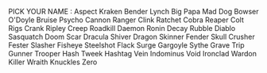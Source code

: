 PICK YOUR NAME :
Aspect
Kraken
Bender
Lynch
Big Papa
Mad Dog
Bowser
O'Doyle
Bruise
Psycho
Cannon
Ranger
Clink
Ratchet
Cobra
Reaper
Colt
Rigs
Crank
Ripley
Creep
Roadkill
Daemon
Ronin
Decay
Rubble
Diablo
Sasquatch
Doom
Scar
Dracula
Shiver
Dragon
Skinner
Fender
Skull Crusher
Fester
Slasher
Fisheye
Steelshot
Flack
Surge
Gargoyle
Sythe
Grave
Trip
Gunner
Trooper
Hash
Tweek
Hashtag
Vein
Indominus
Void
Ironclad
Wardon
Killer
Wraith
Knuckles
Zero
